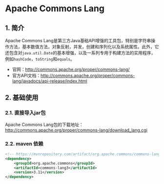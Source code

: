 # Apache Commons Lang

## 1. 简介

Apache Commons Lang是第三方Java基础API增强的工具包，特别是字符串操作方法，基本数值方法，对象反射，并发，创建和序列化以及系统属性。此外，它还包含对`java.util.Date`的基本增强，以及一系列专用于构建方法的实用程序，例如`hashCode`，`toString`和`equals`。

- 官网：http://commons.apache.org/proper/commons-lang/
- 官方API文档：http://commons.apache.org/proper/commons-lang/javadocs/api-release/index.html

## 2. 基础使用

### 2.1. 直接导入jar包

Apache Commons Lang包的下载地址：http://commons.apache.org/proper/commons-lang/download_lang.cgi

### 2.2. maven 依赖

```xml
<!-- https://mvnrepository.com/artifact/org.apache.commons/commons-lang3 -->
<dependency>
    <groupId>org.apache.commons</groupId>
    <artifactId>commons-lang3</artifactId>
    <version>3.11</version>
</dependency>
```
